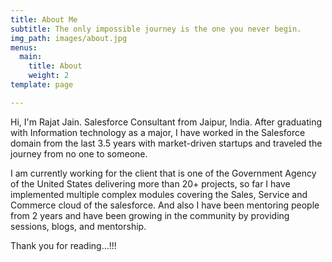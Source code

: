 ```yaml
---
title: About Me
subtitle: The only impossible journey is the one you never begin.
img_path: images/about.jpg
menus:
  main:
    title: About
    weight: 2
template: page

---
```

Hi, I'm Rajat Jain. Salesforce Consultant from Jaipur, India. After graduating with Information technology as a major, I have worked in the Salesforce domain from the last 3.5 years with market-driven startups and traveled the journey from no one to someone.

I am currently working for the client that is one of the Government Agency of the United States delivering more than 20+ projects, so far I have implemented multiple complex modules covering the Sales, Service and Commerce cloud of the salesforce. And also I have been mentoring people from 2 years and have been growing in the community by providing sessions, blogs, and mentorship.

Thank you for reading...!!!